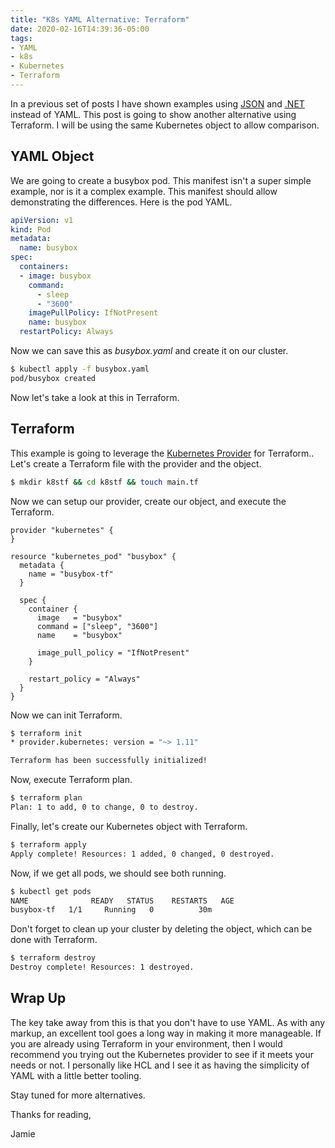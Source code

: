 ```yaml
---
title: "K8s YAML Alternative: Terraform"
date: 2020-02-16T14:39:36-05:00
tags:
- YAML
- k8s
- Kubernetes 
- Terraform
---
```


In a previous set of posts I have shown examples using [JSON](https://www.phillipsj.net/posts/k8s-yaml-alternative-json/) and [.NET](https://www.phillipsj.net/posts/k8s-yaml-alternative-dotnet/) instead of YAML. This post is going to show another alternative using Terraform. I will be using the same Kubernetes object to allow comparison.

## YAML Object

We are going to create a busybox pod. This manifest isn't a super simple example, nor is it a complex example. This manifest should allow demonstrating the differences. Here is the pod YAML.

```yaml
apiVersion: v1
kind: Pod
metadata:
  name: busybox
spec:
  containers:
  - image: busybox
    command:
      - sleep
      - "3600"
    imagePullPolicy: IfNotPresent
    name: busybox
  restartPolicy: Always
```

Now we can save this as *busybox.yaml* and create it on our cluster. 

```bash
$ kubectl apply -f busybox.yaml
pod/busybox created
```

Now let's take a look at this in Terraform.

## Terraform

This example is going to leverage the [Kubernetes Provider](https://www.terraform.io/docs/providers/kubernetes/index.html) for Terraform.. Let's create a Terraform file with the provider and the object.

```bash
$ mkdir k8stf && cd k8stf && touch main.tf
```

Now we can setup our provider, create our object, and execute the Terraform.

```hcl
provider "kubernetes" {
}

resource "kubernetes_pod" "busybox" {
  metadata {
    name = "busybox-tf"
  }

  spec {
    container {
      image   = "busybox"
      command = ["sleep", "3600"]
      name    = "busybox"
      
      image_pull_policy = "IfNotPresent"
    }
    
    restart_policy = "Always"
  }
}
```

Now we can init Terraform.

```bash
$ terraform init
* provider.kubernetes: version = "~> 1.11"

Terraform has been successfully initialized!
```

Now, execute Terraform plan.

```bash
$ terraform plan
Plan: 1 to add, 0 to change, 0 to destroy.
```  

Finally, let's create our Kubernetes object with Terraform.

```bash
$ terraform apply
Apply complete! Resources: 1 added, 0 changed, 0 destroyed.
```

Now, if we get all pods, we should see both running.

```bash
$ kubectl get pods 
NAME              READY   STATUS    RESTARTS   AGE
busybox-tf   1/1     Running   0          30m
```  

Don't forget to clean up your cluster by deleting the object, which can be done with Terraform.

```bash
$ terraform destroy
Destroy complete! Resources: 1 destroyed.
```

## Wrap Up

The key take away from this is that you don't have to use YAML. As with any markup, an excellent tool goes a long way in making it more manageable. If you are already using Terraform in your environment, then I would recommend you trying out the Kubernetes provider to see if it meets your needs or not. I personally like HCL and I see it as having the simplicity of YAML with a little better tooling. 

Stay tuned for more alternatives.

Thanks for reading,

Jamie
